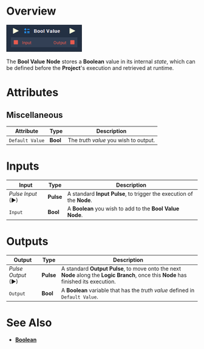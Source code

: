 # Overview

![The Bool Value Node.](../../../.gitbook/assets/node-bool-value.png)

The **Bool Value** **Node** stores a **Boolean** value in its internal _state_, which can be defined before the **Project**'s execution and retrieved at runtime.

# Attributes

## Miscellaneous

|Attribute|Type|Description|
|---|---|---|
|`Default Value` | **Bool** | The _truth value_ you wish to output.|

# Inputs

|Input|Type|Description|
|---|---|---|
|*Pulse Input* (►)|**Pulse**|A standard **Input Pulse**, to trigger the execution of the **Node**.|
| `Input`| **Bool** | A **Boolean** you wish to add to the **Bool Value** **Node**. |

# Outputs

|Output|Type|Description|
|---|---|---|
|*Pulse Output* (►)|**Pulse**|A standard **Output Pulse**, to move onto the next **Node** along the **Logic Branch**, once this **Node** has finished its execution.|
| `Output` | **Bool** |A **Boolean** variable that has the _truth value_ defined in `Default Value`.|

# See Also

* [**Boolean**](./)


